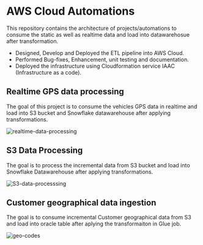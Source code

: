 # AWS Cloud Automations
This repository contains the architecture of projects/automations to consume the static as well as realtime data and load into datawarehosue after transformation.
- Designed, Develop and Deployed the ETL pipeline into AWS Cloud.
- Performed Bug-fixes, Enhancement, unit testing and documentation.
- Deployed the infrastructure using Cloudformation service IAAC (Infrastructure as a code).

## Realtime GPS data processing
The goal of this project is to consume the vehicles GPS data in realtime and load into S3 bucket and Snowflake datawarehouse after applying transformations.

![realtime-data-processing](https://github.com/negi153/aws_cloud_projects/assets/27079205/b4ef9380-b09e-4755-8474-8de6b5a9ad83)

## S3 Data Processing
The goal is to process the incremental data from S3 bucket and load into Snowflake Datawarehouse after applying transformations.

![S3-data-processsing](https://github.com/negi153/aws_cloud_projects/assets/27079205/dbfaab55-3d74-415a-8694-ff5463a107b0)

## Customer geographical data ingestion
The goal is to consume incremental Customer geographical data from S3 and load into oracle table after aplying the transformaiton in Glue job.

![geo-codes](https://github.com/negi153/aws_cloud_projects/assets/27079205/8d4a6d9d-8660-4a7a-ac13-aa0d08cc68c1)


